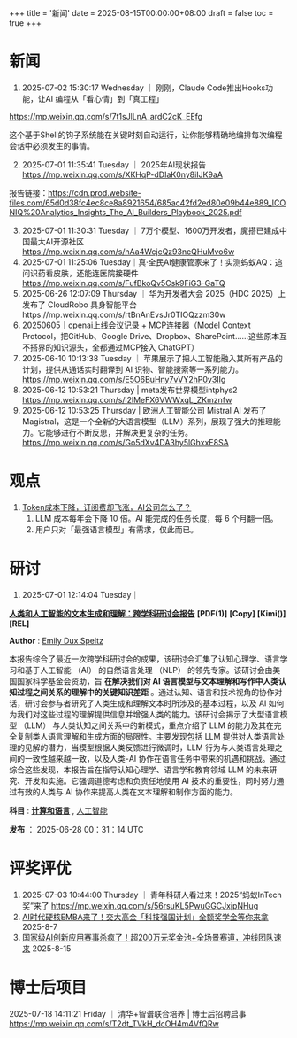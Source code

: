 +++
title = '新闻'
date = 2025-08-15T00:00:00+08:00
draft = false
toc = true
+++

# 新闻

1. 2025-07-02 15:30:17 Wednesday ｜ 刚刚，Claude Code推出Hooks功能，让AI 编程从「看心情」到「真工程」

https://mp.weixin.qq.com/s/7t1sJlLnA_ardC2cK_EEfg

这个基于Shell的钩子系统能在关键时刻自动运行，让你能够精确地编排每次编程会话中必须发生的事情。

2. 2025-07-01 11:35:41 Tuesday ｜ 2025年AI现状报告 https://mp.weixin.qq.com/s/XKHqP-dDIaK0ny8iIJK9aA

报告链接：https://cdn.prod.website-files.com/65d0d38fc4ec8ce8a8921654/685ac42fd2ed80e09b44e889_ICONIQ%20Analytics_Insights_The_AI_Builders_Playbook_2025.pdf

3. 2025-07-01 11:30:31 Tuesday ｜ 7万个模型、1600万开发者，魔搭已建成中国最大AI开源社区 https://mp.weixin.qq.com/s/nAa4WcjcQz93neQHuMvo6w
4. 2025-07-01 11:25:06 Tuesday｜真·全民AI健康管家来了！实测蚂蚁AQ：追问识药看皮肤，还能连医院接硬件  https://mp.weixin.qq.com/s/FufBkoQv5Csk9FiG3-GaTQ
5. 2025-06-26 12:07:09 Thursday ｜ 华为开发者大会 2025（HDC 2025）上发布了 CloudRobo 具身智能平台https://mp.weixin.qq.com/s/rtBnAnEvsJr0TIOQzzm30w
6. 20250605｜openai上线会议记录 + MCP连接器（Model Context Protocol，把GitHub、Google Drive、Dropbox、SharePoint……这些原本互不搭界的知识源头，全都通过MCP接入 ChatGPT）
7. 2025-06-10 10:13:38 Tuesday ｜ 苹果展示了把人工智能融入其所有产品的计划，提供从通话实时翻译到 AI 识物、智能搜索等一系列能力。https://mp.weixin.qq.com/s/E5O6BuHny7vVY2hP0y3IIg
8. 2025-06-12 10:53:21 Thursday | meta发布世界模型intphys2 https://mp.weixin.qq.com/s/i2lMeFX6VWWxqL_ZKmznfw
9. 2025-06-12 10:53:25 Thursday | 欧洲人工智能公司 Mistral AI 发布了 Magistral，这是一个全新的大语言模型（LLM）系列，展现了强大的推理能力。它能够进行不断反思，并解决更复杂的任务。https://mp.weixin.qq.com/s/Go5dXv4DA3hy5lGhxxE8SA

# 观点

1. [Token成本下降，订阅费却飞涨，AI公司怎么了？](https://mp.weixin.qq.com/s/VeuaDE9onAlWZ430SRiybw)
   1. LLM 成本每年会下降 10 倍。AI 能完成的任务长度，每 6 个月翻一倍。
   2. 用户只对「最强语言模型」有需求，仅此而已。

# 研讨

1. 2025-07-01 12:14:04 Tuesday｜

**[人类和人工智能的文本生成和理解：跨学科研讨会报告](https://papers.cool/arxiv/2506.22698)** **[PDF(1)]** **[Copy]** **[Kimi()]** **[REL]**

 **Author** : [Emily Dux Speltz](https://arxiv.org/search/?searchtype=author&query=Emily%20Dux%20Speltz)

本报告综合了最近一次跨学科研讨会的成果，该研讨会汇集了认知心理学、语言学习和基于人工智能 （AI） 的自然语言处理 （NLP） 的领先专家。该研讨会由美国国家科学基金会资助，旨 **在解决我们对 AI 语言模型与文本理解和写作中人类认知过程之间关系的理解中的关键知识差距** 。通过认知、语言和技术视角的协作对话，研讨会参与者研究了人类生成和理解文本时所涉及的基本过程，以及 AI 如何为我们对这些过程的理解提供信息并增强人类的能力。该研讨会揭示了大型语言模型 （LLM） 与人类认知之间关系中的新模式，重点介绍了 LLM 的能力及其在完全复制类人语言理解和生成方面的局限性。主要发现包括 LLM 提供对人类语言处理的见解的潜力，当模型根据人类反馈进行微调时，LLM 行为与人类语言处理之间的一致性越来越一致，以及人类-AI 协作在语言任务中带来的机遇和挑战。通过综合这些发现，本报告旨在指导认知心理学、语言学和教育领域 LLM 的未来研究、开发和实施。它强调道德考虑和负责任地使用 AI 技术的重要性，同时努力通过有效的人类与 AI 协作来提高人类在文本理解和制作方面的能力。

 **科目** :  **[计算和语言](https://papers.cool/arxiv/cs.CL)** , [人工智能](https://papers.cool/arxiv/cs.AI)

 **发布** ： 2025-06-28 00：31：14 UTC

# 评奖评优

1. 2025-07-03 10:44:00 Thursday ｜ 青年科研人看过来！2025“蚂蚁InTech奖”来了 https://mp.weixin.qq.com/s/56rsuKL5PwuGGCJxjpNHug
2. [AI时代硬核EMBA来了！交大高金「科技强国计划」全额奖学金等你来拿](https://mp.weixin.qq.com/s/46syP_P57Ogw81XHFtNSmw) 2025-8-7
3. [国家级AI创新应用赛事杀疯了！超200万元奖金池+全场景赛道，冲线团队速来](https://mp.weixin.qq.com/s/OZwPStQT4AXUqbJMLOVN6A) 2025-8-15

# 博士后项目

2025-07-18 14:11:21 Friday ｜ 清华+智谱联合培养 | 博士后招聘启事 https://mp.weixin.qq.com/s/T2dt_TVkH_dcOH4m4VfQRw
